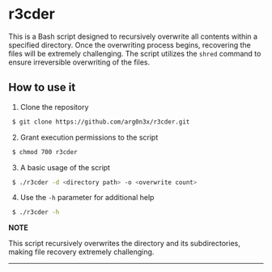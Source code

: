 # r3cder

This is a Bash script designed to recursively overwrite all contents within a specified directory.
Once the overwriting process begins, recovering the files will be extremely challenging. The script utilizes
the `shred` command to ensure irreversible overwriting of the files.

## How to use it

1. Clone the repository

```bash
 $ git clone https://github.com/arg0n3x/r3cder.git
```

2. Grant execution permissions to the script

```bash
 $ chmod 700 r3cder
```

3. A basic usage of the script

```bash
 $ ./r3cder -d <directory path> -o <overwrite count>
```

4. Use the `-h` parameter for additional help

```bash
 $ ./r3cder -h
```

**NOTE**

This script recursively overwrites the directory and its subdirectories, making file recovery extremely challenging.

---
